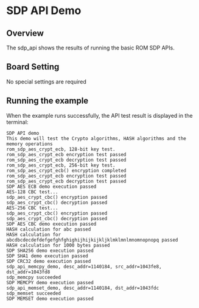 # SDP API Demo

## Overview

The sdp_api shows the results of running the basic ROM SDP APIs.

## Board Setting

No special settings are required

## Running the example

When the example runs successfully, the API test result is displayed in the terminal:

```console
SDP API demo
This demo will test the Crypto algorithms, HASH algorithms and the memory operations
rom_sdp_aes_crypt_ecb, 128-bit key test.
rom_sdp_aes_crypt_ecb encryption test passed
rom_sdp_aes_crypt_ecb decryption test passed
rom_sdp_aes_crypt_ecb, 256-bit key test.
rom_sdp_aes_crypt_ecb() encryption completed
rom_sdp_aes_crypt_ecb encryption test passed
rom_sdp_aes_crypt_ecb decryption test passed
SDP AES ECB demo execution passed
AES-128 CBC test...
sdp_aes_crypt_cbc() encryption passed
sdp_aes_crypt_cbc() decryption passed
AES-256 CBC test...
sdp_aes_crypt_cbc() encryption passed
sdp_aes_crypt_cbc() decryption passed
SDP AES CBC demo execution passed
HASH calculation for abc passed
HASH calculation for abcdbcdecdefdefgefghfghighijhijkijkljklmklmnlmnomnopnopq passed
HASH calculation for 1000 bytes passed
SDP SHA256 demo execution passed
SDP SHA1 demo execution passed
SDP CRC32 demo execution passed
sdp_api_memcpy_demo, desc_addr=1140184, src_addr=1043fe8, dst_addr=1043fd8
sdp_memcpy succeeded
SDP MEMCPY demo execution passed
sdp_api_memset_demo, desc_addr=1140184, dst_addr=1043fdc
sdp_memset succeeded
SDP MEMSET demo execution passed
```
